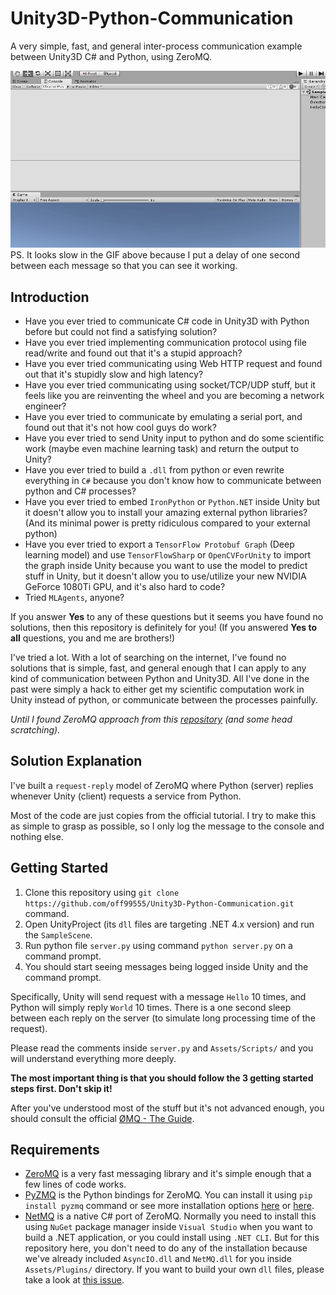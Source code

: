 # Unity3D-Python-Communication

A very simple, fast, and general inter-process communication example between Unity3D C# and Python, using ZeroMQ.

![unity-cmd-play-example](img/unity-cmd-play-example.gif)
PS. It looks slow in the GIF above because I put a delay of one second between each message so that you can see it
working.

## Introduction

* Have you ever tried to communicate C# code in Unity3D with Python before but could not find a satisfying solution?
* Have you ever tried implementing communication protocol using file read/write and found out that it's a stupid approach?
* Have you ever tried communicating using Web HTTP request and found out that it's stupidly slow and high latency?
* Have you ever tried communicating using socket/TCP/UDP stuff, but it feels like you are reinventing the wheel and you
  are becoming a network engineer?
* Have you ever tried to communicate by emulating a serial port, and found out that it's not how cool guys do work?
* Have you ever tried to send Unity input to python and do some scientific work (maybe even machine learning task)
  and return the output to Unity?
* Have you ever tried to build a `.dll` from python or even rewrite everything in `C#` because you don't know how to
  communicate between python and C# processes?
* Have you ever tried to embed `IronPython` or `Python.NET` inside Unity but it doesn't allow you to install your
  amazing external python libraries? (And its minimal power is pretty ridiculous compared to your external python)
* Have you ever tried to export a `TensorFlow Protobuf Graph` (Deep learning model) and use `TensorFlowSharp` or
  `OpenCVForUnity` to import the graph inside Unity because you want to use the model to predict stuff in Unity, but it
  doesn't allow you to use/utilize your new NVIDIA GeForce 1080Ti GPU, and it's also hard to code?
* Tried `MLAgents`, anyone?

If you answer **Yes** to any of these questions but it seems you have found no solutions,
then this repository is definitely for you!
(If you answered **Yes to all** questions, you and me are brothers!)

I've tried a lot. With a lot of searching on the internet, I've found no solutions that is simple, fast, and general
enough that I can apply to any kind of communication between Python and Unity3D. All I've done in the past were simply
a hack to either get my scientific computation work in Unity instead of python, or communicate between the processes painfully.

_Until I found ZeroMQ approach from this [repository](https://github.com/valkjsaaa/Unity-ZeroMQ-Example)
(and some head scratching)._

## Solution Explanation

I've built a `request-reply` model of ZeroMQ where Python (server) replies whenever Unity (client) requests
a service from Python.

Most of the code are just copies from the official tutorial. I try to make this as simple to grasp as possible, so I
only log the message to the console and nothing else.

## Getting Started

1. Clone this repository using `git clone https://github.com/off99555/Unity3D-Python-Communication.git` command.
2. Open UnityProject (its `dll` files are targeting .NET 4.x version) and run the `SampleScene`.
3. Run python file `server.py` using command `python server.py` on a command prompt.
4. You should start seeing messages being logged inside Unity and the command prompt.

Specifically, Unity will send request with a message `Hello` 10 times, and Python will simply reply `World` 10 times.
There is a one second sleep between each reply on the server (to simulate long processing time of the request).

Please read the comments inside `server.py` and `Assets/Scripts/` and you will understand everything more deeply.

**The most important thing is that you should follow the 3 getting started steps first. Don't skip it!**

After you've understood most of the stuff but it's not advanced enough, you should consult the official
[ØMQ - The Guide](http://zguide.zeromq.org/page:all).

## Requirements

* [ZeroMQ](http://zeromq.org/) is a very fast messaging library and it's simple enough that a few lines of code works.
* [PyZMQ](https://pyzmq.readthedocs.io/en/latest/) is the Python bindings for ZeroMQ. You can install it using
  `pip install pyzmq` command or see more installation options [here](http://zeromq.org/bindings:python) or
  [here](https://github.com/zeromq/pyzmq).
* [NetMQ](https://netmq.readthedocs.io/en/latest/) is a native C# port of ZeroMQ. Normally you need to install this using
  `NuGet` package manager inside `Visual Studio` when you want to build a .NET application, or you could install using
  `.NET CLI`. But for this repository here, you don't need to do any of the installation because we've already included
  `AsyncIO.dll` and `NetMQ.dll` for you inside `Assets/Plugins/` directory.
  If you want to build your own `dll` files, please take a look at
  [this issue](https://github.com/valkjsaaa/Unity-ZeroMQ-Example/issues/7).